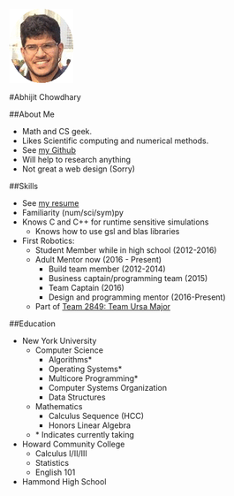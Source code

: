 ![](images/profilepic.jpg)


#Abhijit Chowdhary

##About Me

- Math and CS geek.
- Likes Scientific computing and numerical methods.
- See [my Github](https://www.github.com/TrostAft)
- Will help to research anything
- Not great a web design (Sorry)

##Skills

- See [my resume](Resume/Resume.pdf)
- Familiarity (num/sci/sym)py
- Knows C and C++ for runtime sensitive simulations
    - Knows how to use gsl and blas libraries
- First Robotics:
    - Student Member while in high school (2012-2016)
    - Adult Mentor now (2016 - Present)
        - Build team member (2012-2014)
        - Business captain/programming team (2015)
        - Team Captain (2016)
        - Design and programming mentor (2016-Present)
    - Part of [Team 2849: Team Ursa Major](http://hammondursamajor.org/)

##Education

- New York University
    - Computer Science
        - Algorithms*
        - Operating Systems*
        - Multicore Programming*
        - Computer Systems Organization
        - Data Structures
    - Mathematics
        - Calculus Sequence (HCC)
        - Honors Linear Algebra
    - \* Indicates currently taking
- Howard Community College
    - Calculus I/II/III
    - Statistics
    - English 101
- Hammond High School

